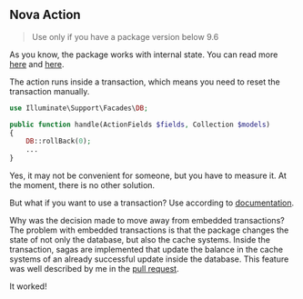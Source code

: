 ## Nova Action

> Use only if you have a package version below 9.6

As you know, the package works with internal state. You can read more [here](https://github.com/superern/laravel-wallet/pull/412) and [here](https://github.com/superern/laravel-wallet/issues/455).

The action runs inside a transaction, which means you need to reset the transaction manually.

```php
use Illuminate\Support\Facades\DB;

public function handle(ActionFields $fields, Collection $models)
{
    DB::rollBack(0);
    ...
}
```

Yes, it may not be convenient for someone, but you have to measure it. At the moment, there is no other solution.

But what if you want to use a transaction?
Use according to [documentation](transaction).

Why was the decision made to move away from embedded transactions?
The problem with embedded transactions is that the package changes the state of not only the database, but also the cache systems. Inside the transaction, sagas are implemented that update the balance in the cache systems of an already successful update inside the database.
This feature was well described by me in the [pull request](https://github.com/superern/laravel-wallet/pull/412).

It worked! 
